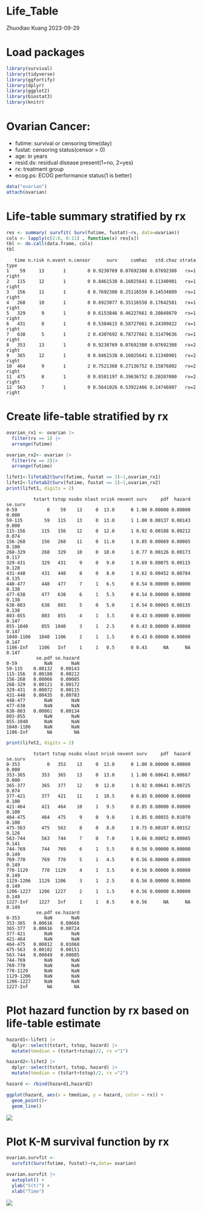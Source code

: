 Life_Table
================
Zhuodiao Kuang
2023-09-29

# Load packages

``` r
library(survival)
library(tidyverse)
library(ggfortify)
library(dplyr)
library(ggplot2)
library(biostat3)
library(knitr)
```

# Ovarian Cancer:

- futime: survival or censoring time(day)
- fustat: censoring status(censor = 0)
- age: in years
- resid.ds: residual disease present(1=no, 2=yes)
- rx: treatment group
- ecog.ps: ECOG performance status(1 is better)

``` r
data("ovarian")
attach(ovarian)
```

# Life-table summary stratified by rx

``` r
res <- summary( survfit( Surv(futime, fustat)~rx, data=ovarian))
cols <- lapply(c(2:6, 8:11) , function(x) res[x])
tbl <- do.call(data.frame, cols)
tbl
```

       time n.risk n.event n.censor      surv     cumhaz   std.chaz strata  type
    1    59     13       1        0 0.9230769 0.07692308 0.07692308   rx=1 right
    2   115     12       1        0 0.8461538 0.16025641 0.11340901   rx=1 right
    3   156     11       1        0 0.7692308 0.25116550 0.14534809   rx=1 right
    4   268     10       1        0 0.6923077 0.35116550 0.17642581   rx=1 right
    5   329      9       1        0 0.6153846 0.46227661 0.20849879   rx=1 right
    6   431      8       1        0 0.5384615 0.58727661 0.24309822   rx=1 right
    7   638      5       1        2 0.4307692 0.78727661 0.31479636   rx=1 right
    8   353     13       1        0 0.9230769 0.07692308 0.07692308   rx=2 right
    9   365     12       1        0 0.8461538 0.16025641 0.11340901   rx=2 right
    10  464      9       1        2 0.7521368 0.27136752 0.15876802   rx=2 right
    11  475      8       1        0 0.6581197 0.39636752 0.20207000   rx=2 right
    12  563      7       1        0 0.5641026 0.53922466 0.24746807   rx=2 right

# Create life-table stratified by rx

``` r
ovarian_rx1 <- ovarian |>
  filter(rx == 1) |>
  arrange(futime)

ovarian_rx2<- ovarian |>
  filter(rx == 2)|>
  arrange(futime)

lifet1<-lifetab2(Surv(futime, fustat == 1)~1,ovarian_rx1)
lifet2<-lifetab2(Surv(futime, fustat == 1)~1,ovarian_rx2)
print(lifet1, digits = 2)
```

              tstart tstop nsubs nlost nrisk nevent surv     pdf  hazard se.surv
    0-59           0    59    13     0  13.0      0 1.00 0.00000 0.00000   0.000
    59-115        59   115    13     0  13.0      1 1.00 0.00137 0.00143   0.000
    115-156      115   156    12     0  12.0      1 0.92 0.00188 0.00212   0.074
    156-268      156   268    11     0  11.0      1 0.85 0.00069 0.00085   0.100
    268-329      268   329    10     0  10.0      1 0.77 0.00126 0.00173   0.117
    329-431      329   431     9     0   9.0      1 0.69 0.00075 0.00115   0.128
    431-448      431   448     8     0   8.0      1 0.62 0.00452 0.00784   0.135
    448-477      448   477     7     1   6.5      0 0.54 0.00000 0.00000   0.138
    477-638      477   638     6     1   5.5      0 0.54 0.00000 0.00000   0.138
    638-803      638   803     5     0   5.0      1 0.54 0.00065 0.00135   0.138
    803-855      803   855     4     1   3.5      0 0.43 0.00000 0.00000   0.147
    855-1040     855  1040     3     1   2.5      0 0.43 0.00000 0.00000   0.147
    1040-1106   1040  1106     2     1   1.5      0 0.43 0.00000 0.00000   0.147
    1106-Inf    1106   Inf     1     1   0.5      0 0.43      NA      NA   0.147
               se.pdf se.hazard
    0-59          NaN       NaN
    59-115    0.00132   0.00143
    115-156   0.00180   0.00212
    156-268   0.00066   0.00085
    268-329   0.00121   0.00172
    329-431   0.00072   0.00115
    431-448   0.00435   0.00783
    448-477       NaN       NaN
    477-638       NaN       NaN
    638-803   0.00061   0.00134
    803-855       NaN       NaN
    855-1040      NaN       NaN
    1040-1106     NaN       NaN
    1106-Inf       NA        NA

``` r
print(lifet2, digits = 2)
```

              tstart tstop nsubs nlost nrisk nevent surv     pdf  hazard se.surv
    0-353          0   353    13     0  13.0      0 1.00 0.00000 0.00000   0.000
    353-365      353   365    13     0  13.0      1 1.00 0.00641 0.00667   0.000
    365-377      365   377    12     0  12.0      1 0.92 0.00641 0.00725   0.074
    377-421      377   421    11     1  10.5      0 0.85 0.00000 0.00000   0.100
    421-464      421   464    10     1   9.5      0 0.85 0.00000 0.00000   0.100
    464-475      464   475     9     0   9.0      1 0.85 0.00855 0.01070   0.100
    475-563      475   563     8     0   8.0      1 0.75 0.00107 0.00152   0.126
    563-744      563   744     7     0   7.0      1 0.66 0.00052 0.00085   0.141
    744-769      744   769     6     1   5.5      0 0.56 0.00000 0.00000   0.149
    769-770      769   770     5     1   4.5      0 0.56 0.00000 0.00000   0.149
    770-1129     770  1129     4     1   3.5      0 0.56 0.00000 0.00000   0.149
    1129-1206   1129  1206     3     1   2.5      0 0.56 0.00000 0.00000   0.149
    1206-1227   1206  1227     2     1   1.5      0 0.56 0.00000 0.00000   0.149
    1227-Inf    1227   Inf     1     1   0.5      0 0.56      NA      NA   0.149
               se.pdf se.hazard
    0-353         NaN       NaN
    353-365   0.00616   0.00666
    365-377   0.00616   0.00724
    377-421       NaN       NaN
    421-464       NaN       NaN
    464-475   0.00812   0.01068
    475-563   0.00102   0.00151
    563-744   0.00049   0.00085
    744-769       NaN       NaN
    769-770       NaN       NaN
    770-1129      NaN       NaN
    1129-1206     NaN       NaN
    1206-1227     NaN       NaN
    1227-Inf       NA        NA

# Plot hazard function by rx based on life-table estimate

``` r
hazard1<-lifet1 |>
  dplyr::select(tstart, tstop, hazard) |>
  mutate(tmedian = (tstart+tstop)/2, rx ="1")

hazard2<-lifet2 |>
  dplyr::select(tstart, tstop, hazard) |>
  mutate(tmedian = (tstart+tstop)/2, rx ="2")

hazard <- rbind(hazard1,hazard2)
```

``` r
ggplot(hazard, aes(x = tmedian, y = hazard, color = rx)) +
  geom_point()+
  geom_line()
```

<img src="Problem3_files/figure-gfm/unnamed-chunk-4-1.png" style="display: block; margin: auto;" />

# Plot K-M survival function by rx

``` r
ovarian.survfit <-
  survfit(Surv(futime, fustat)~rx,data= ovarian)

ovarian.survfit |>
  autoplot() +
  ylab("S(t)") +
  xlab("Time")
```

<img src="Problem3_files/figure-gfm/unnamed-chunk-5-1.png" style="display: block; margin: auto;" />
